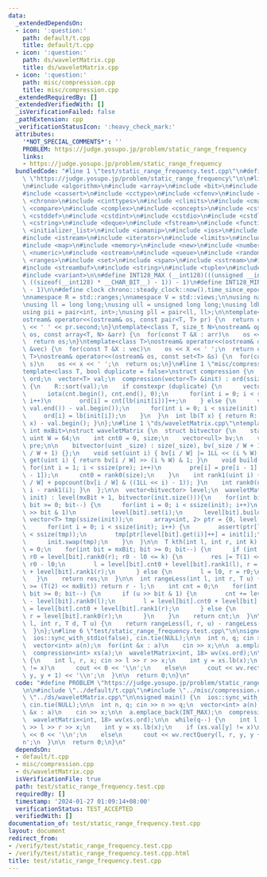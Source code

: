 ```yaml
---
data:
  _extendedDependsOn:
  - icon: ':question:'
    path: default/t.cpp
    title: default/t.cpp
  - icon: ':question:'
    path: ds/waveletMatrix.cpp
    title: ds/waveletMatrix.cpp
  - icon: ':question:'
    path: misc/compression.cpp
    title: misc/compression.cpp
  _extendedRequiredBy: []
  _extendedVerifiedWith: []
  _isVerificationFailed: false
  _pathExtension: cpp
  _verificationStatusIcon: ':heavy_check_mark:'
  attributes:
    '*NOT_SPECIAL_COMMENTS*': ''
    PROBLEM: https://judge.yosupo.jp/problem/static_range_frequency
    links:
    - https://judge.yosupo.jp/problem/static_range_frequency
  bundledCode: "#line 1 \"test/static_range_frequency.test.cpp\"\n#define PROBLEM\
    \ \"https://judge.yosupo.jp/problem/static_range_frequency\"\n\n#line 1 \"default/t.cpp\"\
    \n#include <algorithm>\n#include <array>\n#include <bit>\n#include <bitset>\n\
    #include <cassert>\n#include <cctype>\n#include <cfenv>\n#include <cfloat>\n#include\
    \ <chrono>\n#include <cinttypes>\n#include <climits>\n#include <cmath>\n#include\
    \ <compare>\n#include <complex>\n#include <concepts>\n#include <cstdarg>\n#include\
    \ <cstddef>\n#include <cstdint>\n#include <cstdio>\n#include <cstdlib>\n#include\
    \ <cstring>\n#include <deque>\n#include <fstream>\n#include <functional>\n#include\
    \ <initializer_list>\n#include <iomanip>\n#include <ios>\n#include <iostream>\n\
    #include <istream>\n#include <iterator>\n#include <limits>\n#include <list>\n\
    #include <map>\n#include <memory>\n#include <new>\n#include <numbers>\n#include\
    \ <numeric>\n#include <ostream>\n#include <queue>\n#include <random>\n#include\
    \ <ranges>\n#include <set>\n#include <span>\n#include <sstream>\n#include <stack>\n\
    #include <streambuf>\n#include <string>\n#include <tuple>\n#include <type_traits>\n\
    #include <variant>\n\n#define INT128_MAX (__int128)(((unsigned __int128) 1 <<\
    \ ((sizeof(__int128) * __CHAR_BIT__) - 1)) - 1)\n#define INT128_MIN (-INT128_MAX\
    \ - 1)\n\n#define clock chrono::steady_clock::now().time_since_epoch().count()\n\
    \nnamespace R = std::ranges;\nnamespace V = std::views;\n\nusing namespace std;\n\
    \nusing ll = long long;\nusing ull = unsigned long long;\nusing ldb = long double;\n\
    using pii = pair<int, int>;\nusing pll = pair<ll, ll>;\n\ntemplate<class T>\n\
    ostream& operator<<(ostream& os, const pair<T, T> pr) {\n  return os << pr.first\
    \ << ' ' << pr.second;\n}\ntemplate<class T, size_t N>\nostream& operator<<(ostream&\
    \ os, const array<T, N> &arr) {\n  for(const T &X : arr)\n    os << X << ' ';\n\
    \  return os;\n}\ntemplate<class T>\nostream& operator<<(ostream& os, const vector<T>\
    \ &vec) {\n  for(const T &X : vec)\n    os << X << ' ';\n  return os;\n}\ntemplate<class\
    \ T>\nostream& operator<<(ostream& os, const set<T> &s) {\n  for(const T &x :\
    \ s)\n    os << x << ' ';\n  return os;\n}\n#line 1 \"misc/compression.cpp\"\n\
    template<class T, bool duplicate = false>\nstruct compression {\n  vector<int>\
    \ ord;\n  vector<T> val;\n  compression(vector<T> &init) : ord(ssize(init)), val(init)\
    \ {\n    R::sort(val);\n    if constexpr (duplicate) {\n      vector<int> cnt(ssize(init));\n\
    \      iota(cnt.begin(), cnt.end(), 0);\n      for(int i = 0; i < ssize(init);\
    \ i++)\n        ord[i] = cnt[lb(init[i])]++;\n    } else {\n      val.resize(unique(val.begin(),\
    \ val.end()) - val.begin());\n      for(int i = 0; i < ssize(init); i++)\n   \
    \     ord[i] = lb(init[i]);\n    }\n  }\n  int lb(T x) { return R::lower_bound(val,\
    \ x) - val.begin(); }\n};\n#line 1 \"ds/waveletMatrix.cpp\"\ntemplate<class T,\
    \ int mxBit>\nstruct waveletMatrix {\n  struct bitvector {\n    static constexpr\
    \ uint W = 64;\n    int cnt0 = 0, size;\n    vector<ull> bv;\n    vector<int>\
    \ pre;\n\n    bitvector(uint _size) : size(_size), bv(_size / W + 1), pre(_size\
    \ / W + 1) {};\n    void set(uint i) { bv[i / W] |= 1LL << (i % W); }\n    uint\
    \ get(uint i) { return bv[i / W] >> (i % W) & 1; }\n    void build() {\n     \
    \ for(int i = 1; i < ssize(pre); i++)\n        pre[i] = pre[i - 1] + popcount(bv[i\
    \ - 1]);\n      cnt0 = rank0(size);\n    }\n    int rank1(uint i) { return pre[i\
    \ / W] + popcount(bv[i / W] & ((1LL << i) - 1)); }\n    int rank0(uint i) { return\
    \ i - rank1(i); }\n  };\n\n  vector<bitvector> level;\n  waveletMatrix(vector<T>\
    \ init) : level(mxBit + 1, bitvector(init.size())){\n    for(int bit = mxBit;\
    \ bit >= 0; bit--) {\n      for(int i = 0; i < ssize(init); i++)\n        if (init[i]\
    \ >> bit & 1)\n          level[bit].set(i);\n      level[bit].build();\n     \
    \ vector<T> tmp(ssize(init));\n      array<int, 2> ptr = {0, level[bit].cnt0};\n\
    \      for(int i = 0; i < ssize(init); i++) {\n        assert(ptr[level[bit].get(i)]\
    \ < ssize(tmp));\n        tmp[ptr[level[bit].get(i)]++] = init[i];\n      }\n\
    \      init.swap(tmp);\n    }\n  }\n\n  T kth(int l, int r, int k) {\n    T res\
    \ = 0;\n    for(int bit = mxBit; bit >= 0; bit--) {\n      if (int l0 = level[bit].rank0(l),\
    \ r0 = level[bit].rank0(r); r0 - l0 <= k) {\n        res |= T(1) << bit, k -=\
    \ r0 - l0;\n        l = level[bit].cnt0 + level[bit].rank1(l), r = level[bit].cnt0\
    \ + level[bit].rank1(r);\n      } else {\n        l = l0, r = r0;\n      }\n \
    \   }\n    return res;\n  }\n\n  int rangeLess(int l, int r, T u) {\n    if (u\
    \ >= (T(2) << mxBit)) return r - l;\n    int cnt = 0;\n    for(int bit = mxBit;\
    \ bit >= 0; bit--) {\n      if (u >> bit & 1) {\n        cnt += level[bit].rank0(r)\
    \ - level[bit].rank0(l);\n        l = level[bit].cnt0 + level[bit].rank1(l), r\
    \ = level[bit].cnt0 + level[bit].rank1(r);\n      } else {\n        l = level[bit].rank0(l),\
    \ r = level[bit].rank0(r);\n      }\n    }\n    return cnt;\n  }\n\n  int rectQuery(int\
    \ l, int r, T d, T u) {\n    return rangeLess(l, r, u) - rangeLess(l, r, d);\n\
    \  }\n};\n#line 6 \"test/static_range_frequency.test.cpp\"\n\nsigned main() {\n\
    \  ios::sync_with_stdio(false), cin.tie(NULL);\n\n  int n, q; cin >> n >> q;\n\
    \  vector<int> a(n);\n  for(int &x : a)\n    cin >> x;\n\n  a.emplace_back(INT_MAX);\n\
    \  compression<int> xs(a);\n  waveletMatrix<int, 18> wv(xs.ord);\n\n  while(q--)\
    \ {\n    int l, r, x; cin >> l >> r >> x;\n    int y = xs.lb(x);\n    if (xs.val[y]\
    \ != x)\n      cout << 0 << '\\n';\n    else\n      cout << wv.rectQuery(l, r,\
    \ y, y + 1) << '\\n';\n  }\n\n  return 0;\n}\n"
  code: "#define PROBLEM \"https://judge.yosupo.jp/problem/static_range_frequency\"\
    \n\n#include \"../default/t.cpp\"\n#include \"../misc/compression.cpp\"\n#include\
    \ \"../ds/waveletMatrix.cpp\"\n\nsigned main() {\n  ios::sync_with_stdio(false),\
    \ cin.tie(NULL);\n\n  int n, q; cin >> n >> q;\n  vector<int> a(n);\n  for(int\
    \ &x : a)\n    cin >> x;\n\n  a.emplace_back(INT_MAX);\n  compression<int> xs(a);\n\
    \  waveletMatrix<int, 18> wv(xs.ord);\n\n  while(q--) {\n    int l, r, x; cin\
    \ >> l >> r >> x;\n    int y = xs.lb(x);\n    if (xs.val[y] != x)\n      cout\
    \ << 0 << '\\n';\n    else\n      cout << wv.rectQuery(l, r, y, y + 1) << '\\\
    n';\n  }\n\n  return 0;\n}\n"
  dependsOn:
  - default/t.cpp
  - misc/compression.cpp
  - ds/waveletMatrix.cpp
  isVerificationFile: true
  path: test/static_range_frequency.test.cpp
  requiredBy: []
  timestamp: '2024-01-27 01:09:14+08:00'
  verificationStatus: TEST_ACCEPTED
  verifiedWith: []
documentation_of: test/static_range_frequency.test.cpp
layout: document
redirect_from:
- /verify/test/static_range_frequency.test.cpp
- /verify/test/static_range_frequency.test.cpp.html
title: test/static_range_frequency.test.cpp
---
```

